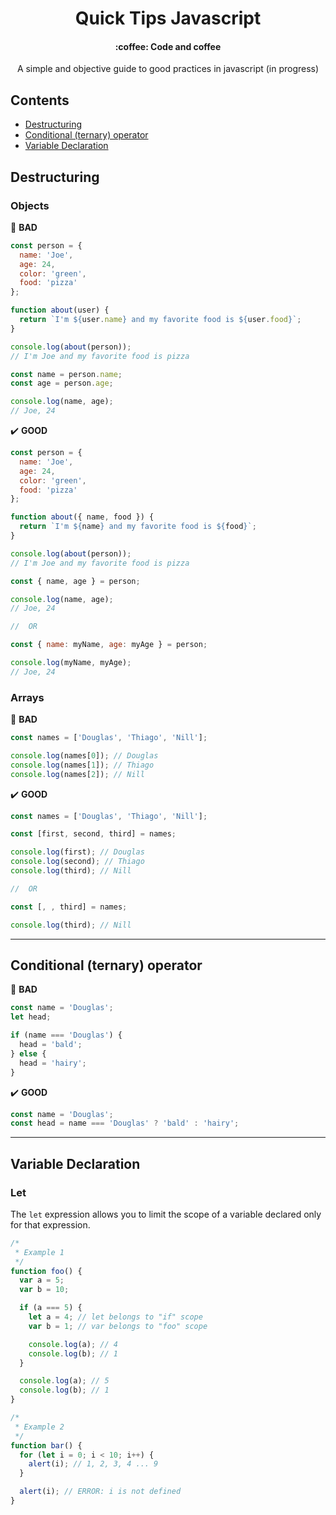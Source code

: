 <h1 align="center">
  Quick Tips Javascript
</h1>

<h4 align="center">
  :coffee: Code and coffee
</h4>

<p align="center">
  A simple and objective guide to good practices in javascript (in progress)
</p>

## Contents

- [Destructuring](#destructuring)
- [Conditional (ternary) operator](#conditional-ternary-operator)
- [Variable Declaration](#variable-declaration)

## Destructuring

### Objects

:poop: **BAD**

```javascript
const person = {
  name: 'Joe',
  age: 24,
  color: 'green',
  food: 'pizza'
};

function about(user) {
  return `I'm ${user.name} and my favorite food is ${user.food}`;
}

console.log(about(person));
// I'm Joe and my favorite food is pizza

const name = person.name;
const age = person.age;

console.log(name, age);
// Joe, 24
```

:heavy_check_mark: **GOOD**

```javascript
const person = {
  name: 'Joe',
  age: 24,
  color: 'green',
  food: 'pizza'
};

function about({ name, food }) {
  return `I'm ${name} and my favorite food is ${food}`;
}

console.log(about(person));
// I'm Joe and my favorite food is pizza

const { name, age } = person;

console.log(name, age);
// Joe, 24

//  OR

const { name: myName, age: myAge } = person;

console.log(myName, myAge);
// Joe, 24
```

### Arrays

:poop: **BAD**

```javascript
const names = ['Douglas', 'Thiago', 'Nill'];

console.log(names[0]); // Douglas
console.log(names[1]); // Thiago
console.log(names[2]); // Nill
```

:heavy_check_mark: **GOOD**

```javascript
const names = ['Douglas', 'Thiago', 'Nill'];

const [first, second, third] = names;

console.log(first); // Douglas
console.log(second); // Thiago
console.log(third); // Nill

//  OR

const [, , third] = names;

console.log(third); // Nill
```

---

## Conditional (ternary) operator

:poop: **BAD**

```javascript
const name = 'Douglas';
let head;

if (name === 'Douglas') {
  head = 'bald';
} else {
  head = 'hairy';
}
```

:heavy_check_mark: **GOOD**

```javascript
const name = 'Douglas';
const head = name === 'Douglas' ? 'bald' : 'hairy';
```

---

## Variable Declaration

### Let

The `let` expression allows you to limit the scope of a variable declared only for that expression.

```javascript
/*
 * Example 1
 */
function foo() {
  var a = 5;
  var b = 10;

  if (a === 5) {
    let a = 4; // let belongs to "if" scope
    var b = 1; // var belongs to "foo" scope

    console.log(a); // 4
    console.log(b); // 1
  }

  console.log(a); // 5
  console.log(b); // 1
}

/*
 * Example 2
 */
function bar() {
  for (let i = 0; i < 10; i++) {
    alert(i); // 1, 2, 3, 4 ... 9
  }

  alert(i); // ERROR: i is not defined
}
```
